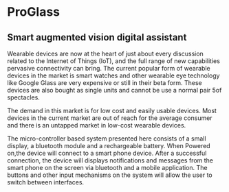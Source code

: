 # ProGlass
Smart augmented vision digital assistant
----------------------------------------

Wearable devices are now at the heart of just about every discussion related to the Internet of Things (IoT), and the full range of new capabilities pervasive connectivity can bring. The current popular form of wearable devices in the market is smart watches and other wearable eye technology like Google Glass are very expensive or still in their beta form. These devices are also bought as single units and cannot be use a normal pair 5of spectacles.  

The demand in this market is for low cost and easily usable devices. Most devices in the current market are out of reach for the average consumer and there is an untapped market in low-cost wearable devices.

The micro-controller based system presented here consists of a small display, a bluetooth module and a rechargeable battery. When Powered on,the device will connect to a smart phone device. After a successful connection, the device will displays notifications and messages from the smart phone on the screen via bluetooth and a mobile application. The buttons and other input mechanisms on the system will allow the user to switch between interfaces. 
